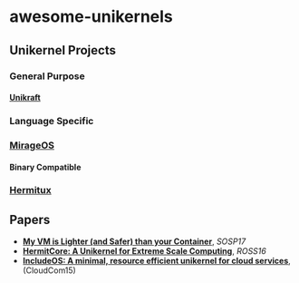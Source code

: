 # awesome-unikernels

## Unikernel Projects
### General Purpose
#### [Unikraft](http://unikraft.org/)
### Language Specific
### [MirageOS](https://mirage.io/)
#### Binary Compatible
### [Hermitux](https://ssrg-vt.github.io/hermitux/)

## Papers
- [**My VM is Lighter (and Safer) than your Container**](http://sysml.neclab.eu/projects/lightvm/lightvm.pdf), _SOSP17_
- [**HermitCore: A Unikernel for Extreme Scale Computing**](http://dl.acm.org/citation.cfm?id=2931093), _ROSS16_
- [**IncludeOS: A minimal, resource efficient unikernel for cloud services**](https://folk.uio.no/paalee/publications/2015-cloudcom.pdf), (CloudCom15)
